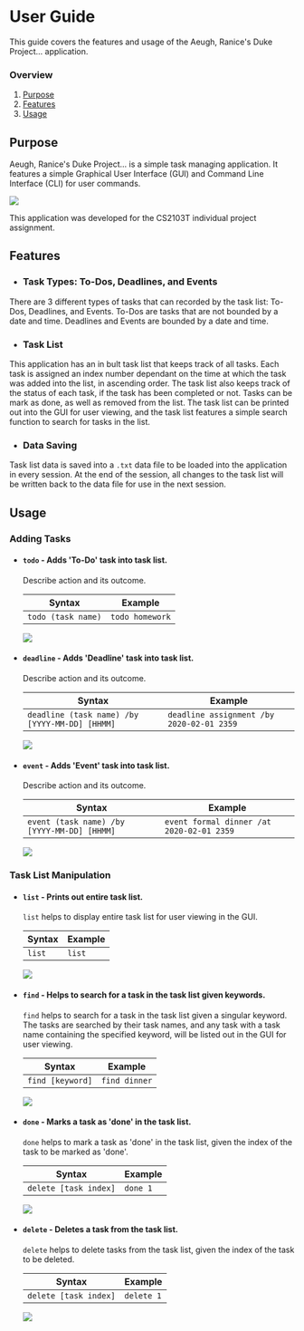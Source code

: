 # User Guide
This guide covers the features and usage of the Aeugh, Ranice's Duke Project... application.

### Overview
1. [Purpose]()
2. [Features]()
3. [Usage]()

## Purpose
Aeugh, Ranice's Duke Project... is a simple task managing application. It features a simple Graphical User Interface (GUI) and Command Line Interface (CLI) for user commands.

![](/docs/Ui.png/)

This application was developed for the CS2103T individual project assignment.


## Features 

+ ### Task Types: To-Dos, Deadlines, and Events

There are 3 different types of tasks that can recorded by the task list: To-Dos, Deadlines, and Events. To-Dos are tasks that are not bounded by a date and time. Deadlines and Events are bounded by a date and time. 

+ ### Task List 

This application has an in bult task list that keeps track of all tasks. Each task is assigned an index number dependant on the time at which the task was added into the list, in ascending order. The task list also keeps track of the status of each task, if the task has been completed or not. Tasks can be mark as done, as well as removed from the list. The task list can be printed out into the GUI for user viewing, and the task list features a simple search function to search for tasks in the list.

+ ### Data Saving

Task list data is saved into a `.txt` data file to be loaded into the application in every session. At the end of the session, all changes to the task list will be written back to the data file for use in the next session.

## Usage

### Adding Tasks

+ #### `todo` - Adds 'To-Do' task into task list.

  Describe action and its outcome.

  |Syntax|Example|
  |------|-------|
  |`todo (task name)`| `todo homework`|
  
  ![](/docs/images/todoDemo.png/)

+ #### `deadline` - Adds 'Deadline' task into task list.

  Describe action and its outcome.

  |Syntax|Example|
  |------|-------|
  |`deadline (task name) /by [YYYY-MM-DD] [HHMM]`|`deadline assignment /by 2020-02-01 2359`||
  
  ![](/docs/images/deadlineDemo.png/)


+ #### `event` - Adds 'Event' task into task list.

  Describe action and its outcome.

  |Syntax|Example|
  |------|-------|
  |`event (task name) /by [YYYY-MM-DD] [HHMM]`|`event formal dinner /at 2020-02-01 2359`||
  
  ![](/docs/images/eventDemo.png/)

### Task List Manipulation


+ #### `list` - Prints out entire task list.

  `list` helps to display entire task list for user viewing in the GUI.

  |Syntax|Example|
  |------|-------|
  |`list`| `list`|
  
  ![](/docs/images/listDemo.png/)


+ #### `find` - Helps to search for a task in the task list given keywords.

  `find` helps to search for a task in the task list given a singular keyword. The tasks are searched by their task names, and any task with a task name containing the specified keyword, will be listed out in the GUI for user viewing.

  |Syntax|Example|
  |------|-------|
  |`find [keyword]`| `find dinner`|
  
  ![](/docs/images/findDemo.png/)

  
+ #### `done` - Marks a task as 'done' in the task list.

  `done` helps to mark a task as 'done' in the task list, given the index of the task to be marked as 'done'.

  |Syntax|Example|
  |------|-------|
  |`delete [task index]`| `done 1`|
  
  ![](/docs/images/doneDemo.png/)


+ #### `delete` - Deletes a task from the task list.

  `delete` helps to delete tasks from the task list, given the index of the task to be deleted.

  |Syntax|Example|
  |------|-------|
  |`delete [task index]`| `delete 1`|

  ![](/docs/images/deleteDemo.png/)









